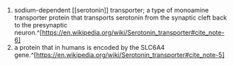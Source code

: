 1. sodium-dependent [[serotonin]] transporter; a type of monoamine transporter protein that transports serotonin from the synaptic cleft back to the presynaptic neuron.^[https://en.wikipedia.org/wiki/Serotonin_transporter#cite_note-6]
2. a protein that in humans is encoded by the SLC6A4 gene.^[https://en.wikipedia.org/wiki/Serotonin_transporter#cite_note-5]